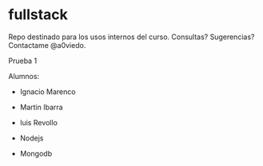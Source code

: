 ﻿fullstack
=========

Repo destinado para los usos internos del curso. Consultas? Sugerencias? Contactame @a0viedo.



Prueba 1

Alumnos:
- Ignacio Marenco
- Martin Ibarra
- luis Revollo






- Nodejs
- Mongodb
